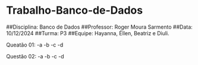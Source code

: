 # Trabalho-Banco-de-Dados
##Disciplina: Banco de Dados
##Professor: Roger Moura Sarmento
##Data: 10/12/2024
##Turma: P3
##Equipe: Hayanna, Éllen, Beatriz e Diuli.

Queatão 01:
-a
-b
-c
-d

Questão 02:
-a
-b
-c
-d
